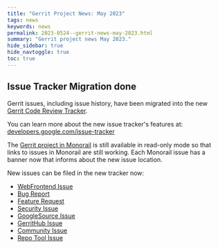 ```yaml
---
title: "Gerrit Project News: May 2023"
tags: news
keywords: news
permalink: 2023-0524--gerrit-news-may-2023.html
summary: "Gerrit project news May 2023."
hide_sidebar: true
hide_navtoggle: true
toc: true
---
```


## Issue Tracker Migration done

Gerrit issues, including issue history, have been migrated into the new
[Gerrit Code Review Tracker](issues.gerritcodereview.com).

You can learn more about the new issue tracker's features at:
[developers.google.com/issue-tracker](https://developers.google.com/issue-tracker)

The [Gerrit project in Monorail](https://bugs.chromium.org/p/gerrit) is still
available in read-only mode so that links to issues in Monorail are still
working. Each Monorail issue has a banner now that informs about the new issue
location.

New issues can be filed in the new tracker now:

* [WebFrontend Issue](TODO)
* [Bug Report](TODO)
* [Feature Request](TODO)
* [Security Issue](TODO)
* [GoogleSource Issue](TODO)
* [GerritHub Issue](TODO)
* [Community Issue](TODO)
* [Repo Tool Issue](TODO)

